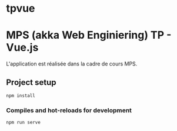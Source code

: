 # tpvue
# MPS (akka Web Enginiering) TP - Vue.js

L'application est réalisée dans la cadre de cours MPS.

## Project setup
```
npm install
```

### Compiles and hot-reloads for development
```
npm run serve
```
